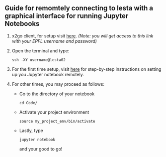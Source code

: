 ## Guide for remomtely connecting to lesta with a graphical interface for running Jupyter Notebooks

1. x2go client, for setup visit [here](https://www.astro.unige.ch/wiki/IT/doc/astroge/connection#Connecting_with_the_X2Go_desktop). *(Note: you will get access to this link with your EPFL username and password)*
2. Open the terminal and type:

	`ssh -XY username@lesta02`

4. For the first time setup, visit [here]() for step-by-step instructions on setting up you Jupyter notebook remotely.

5. For other times, you may proceed as follows:
	* Go to the directory of your notebook

		`cd Code/`

	* Activate your project environment
	
		`source my_project_env/bin/activate`	

	* Lastly, type
	
		`jupyter notebook`	

	  and your good to go!